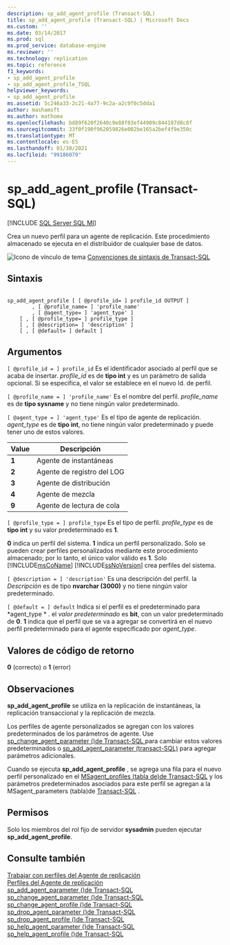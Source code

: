 ```yaml
---
description: sp_add_agent_profile (Transact-SQL)
title: sp_add_agent_profile (Transact-SQL) | Microsoft Docs
ms.custom: ''
ms.date: 03/14/2017
ms.prod: sql
ms.prod_service: database-engine
ms.reviewer: ''
ms.technology: replication
ms.topic: reference
f1_keywords:
- sp_add_agent_profile
- sp_add_agent_profile_TSQL
helpviewer_keywords:
- sp_add_agent_profile
ms.assetid: 5c246a33-2c21-4a77-9c2a-a2c9f0c5dda1
author: mashamsft
ms.author: mathoma
ms.openlocfilehash: bd89f620f2640c9e88f03ef44909c844187d8c8f
ms.sourcegitcommit: 33f0f190f962059826e002be165a2bef4f9e350c
ms.translationtype: MT
ms.contentlocale: es-ES
ms.lasthandoff: 01/30/2021
ms.locfileid: "99186079"
---
```

# <a name="sp_add_agent_profile-transact-sql"></a>sp_add_agent_profile (Transact-SQL)
[!INCLUDE [SQL Server SQL MI](../../includes/applies-to-version/sql-asdbmi.md)]

  Crea un nuevo perfil para un agente de replicación. Este procedimiento almacenado se ejecuta en el distribuidor de cualquier base de datos.  
  
 ![Icono de vínculo de tema](../../database-engine/configure-windows/media/topic-link.gif "Icono de vínculo de tema") [Convenciones de sintaxis de Transact-SQL](../../t-sql/language-elements/transact-sql-syntax-conventions-transact-sql.md)  
  
## <a name="syntax"></a>Sintaxis  
  
```  
  
sp_add_agent_profile [ [ @profile_id= ] profile_id OUTPUT ]  
        , [ @profile_name= ] 'profile_name'   
        , [ @agent_type= ] 'agent_type' ]   
    [ , [ @profile_type= ] profile_type ]  
    [ , [ @description= ] 'description' ]  
    [ , [ @default= ] default ]  
```  
  
## <a name="arguments"></a>Argumentos  
`[ @profile_id = ] profile_id` Es el identificador asociado al perfil que se acaba de insertar. *profile_id* es de **tipo int** y es un parámetro de salida opcional. Si se especifica, el valor se establece en el nuevo Id. de perfil.  
  
`[ @profile_name = ] 'profile_name'` Es el nombre del perfil. *profile_name* es de **tipo sysname** y no tiene ningún valor predeterminado.  
  
`[ @agent_type = ] 'agent_type'` Es el tipo de agente de replicación. *agent_type* es de **tipo int**, no tiene ningún valor predeterminado y puede tener uno de estos valores.  
  
|Value|Descripción|  
|-----------|-----------------|  
|**1**|Agente de instantáneas|  
|**2**|Agente de registro del LOG|  
|**3**|Agente de distribución|  
|**4**|Agente de mezcla|  
|**9**|Agente de lectura de cola|  
  
`[ @profile_type = ] profile_type` Es el tipo de perfil. *profile_type* es de **tipo int** y su valor predeterminado es **1**.  
  
 **0** indica un perfil del sistema. **1** indica un perfil personalizado. Solo se pueden crear perfiles personalizados mediante este procedimiento almacenado; por lo tanto, el único valor válido es **1**. Solo [!INCLUDE[msCoName](../../includes/msconame-md.md)] [!INCLUDE[ssNoVersion](../../includes/ssnoversion-md.md)] crea perfiles del sistema.  
  
`[ @description = ] 'description'` Es una descripción del perfil. la *Descripción* es de tipo **nvarchar (3000)** y no tiene ningún valor predeterminado.  
  
`[ @default = ] default` Indica si el perfil es el predeterminado para *agent_type * *.* el *valor predeterminado* es **bit**, con un valor predeterminado de **0**. **1** indica que el perfil que se va a agregar se convertirá en el nuevo perfil predeterminado para el agente especificado por *agent_type*.  
  
## <a name="return-code-values"></a>Valores de código de retorno  
 **0** (correcto) o **1** (error)  
  
## <a name="remarks"></a>Observaciones  
 **sp_add_agent_profile** se utiliza en la replicación de instantáneas, la replicación transaccional y la replicación de mezcla.  
  
 Los perfiles de agente personalizados se agregan con los valores predeterminados de los parámetros de agente. Use [sp_change_agent_parameter &#40;&#41;de Transact-SQL ](../../relational-databases/system-stored-procedures/sp-change-agent-parameter-transact-sql.md) para cambiar estos valores predeterminados o [sp_add_agent_parameter &#40;transact-SQL&#41;](../../relational-databases/system-stored-procedures/sp-add-agent-parameter-transact-sql.md) para agregar parámetros adicionales.  
  
 Cuando se ejecuta **sp_add_agent_profile** , se agrega una fila para el nuevo perfil personalizado en el [MSagent_profiles &#40;tabla de&#41;de Transact-SQL](../../relational-databases/system-tables/msagent-profiles-transact-sql.md) y los parámetros predeterminados asociados para este perfil se agregan a la MSagent_parameters &#40;tabla&#41;de [Transact-SQL](../../relational-databases/system-tables/msagent-parameters-transact-sql.md) .  
  
## <a name="permissions"></a>Permisos  
 Solo los miembros del rol fijo de servidor **sysadmin** pueden ejecutar **sp_add_agent_profile**.  
  
## <a name="see-also"></a>Consulte también  
 [Trabajar con perfiles del Agente de replicación](../../relational-databases/replication/agents/work-with-replication-agent-profiles.md)   
 [Perfiles del Agente de replicación](../../relational-databases/replication/agents/replication-agent-profiles.md)   
 [sp_add_agent_parameter &#40;&#41;de Transact-SQL ](../../relational-databases/system-stored-procedures/sp-add-agent-parameter-transact-sql.md)   
 [sp_change_agent_parameter &#40;&#41;de Transact-SQL ](../../relational-databases/system-stored-procedures/sp-change-agent-parameter-transact-sql.md)   
 [sp_change_agent_profile &#40;&#41;de Transact-SQL ](../../relational-databases/system-stored-procedures/sp-change-agent-profile-transact-sql.md)   
 [sp_drop_agent_parameter &#40;&#41;de Transact-SQL ](../../relational-databases/system-stored-procedures/sp-drop-agent-parameter-transact-sql.md)   
 [sp_drop_agent_profile &#40;&#41;de Transact-SQL ](../../relational-databases/system-stored-procedures/sp-drop-agent-profile-transact-sql.md)   
 [sp_help_agent_parameter &#40;&#41;de Transact-SQL ](../../relational-databases/system-stored-procedures/sp-help-agent-parameter-transact-sql.md)   
 [sp_help_agent_profile &#40;&#41;de Transact-SQL ](../../relational-databases/system-stored-procedures/sp-help-agent-profile-transact-sql.md)  
  
  
